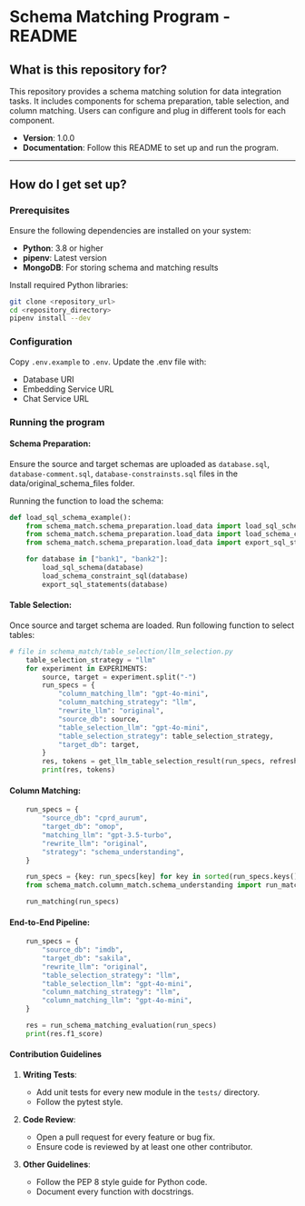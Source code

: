 # Schema Matching Program - README

## What is this repository for?

This repository provides a schema matching solution for data integration tasks. It includes components for schema preparation, table selection, and column matching. Users can configure and plug in different tools for each component.

- **Version**: 1.0.0
- **Documentation**: Follow this README to set up and run the program.

---

## How do I get set up?

### Prerequisites

Ensure the following dependencies are installed on your system:
- **Python**: 3.8 or higher
- **pipenv**: Latest version
- **MongoDB**: For storing schema and matching results

Install required Python libraries:
```bash
git clone <repository_url>
cd <repository_directory>
pipenv install --dev
```
### Configuration

Copy `.env.example` to `.env`. Update the .env file with:
- Database URI
- Embedding Service URL
- Chat Service URL

### Running the program
####	Schema Preparation:
Ensure the source and target schemas are uploaded as `database.sql`, `database-comment.sql`, `database-constrainsts.sql` files in the data/original_schema_files folder.

Running the function to load the schema:

```python
def load_sql_schema_example():
    from schema_match.schema_preparation.load_data import load_sql_schema
    from schema_match.schema_preparation.load_data import load_schema_constraint_sql
    from schema_match.schema_preparation.load_data import export_sql_statements

    for database in ["bank1", "bank2"]:
        load_sql_schema(database)
        load_schema_constraint_sql(database)
        export_sql_statements(database)
```

#### Table Selection:

Once source and target schema are loaded. Run following function to select tables:
```python
# file in schema_match/table_selection/llm_selection.py
    table_selection_strategy = "llm"
    for experiment in EXPERIMENTS:
        source, target = experiment.split("-")
        run_specs = {
            "column_matching_llm": "gpt-4o-mini",
            "column_matching_strategy": "llm",
            "rewrite_llm": "original",
            "source_db": source,
            "table_selection_llm": "gpt-4o-mini",
            "table_selection_strategy": table_selection_strategy,
            "target_db": target,
        }
        res, tokens = get_llm_table_selection_result(run_specs, refresh_existing_result=False)
        print(res, tokens)
```


#### Column Matching:
```python
    run_specs = {
        "source_db": "cprd_aurum",
        "target_db": "omop",
        "matching_llm": "gpt-3.5-turbo",
        "rewrite_llm": "original",
        "strategy": "schema_understanding",
    }

    run_specs = {key: run_specs[key] for key in sorted(run_specs.keys())}
    from schema_match.column_match.schema_understanding import run_matching

    run_matching(run_specs)
```

#### End-to-End Pipeline:

```python
    run_specs = {
        "source_db": "imdb",
        "target_db": "sakila",
        "rewrite_llm": "original",
        "table_selection_strategy": "llm",
        "table_selection_llm": "gpt-4o-mini",
        "column_matching_strategy": "llm",
        "column_matching_llm": "gpt-4o-mini",
    }

    res = run_schema_matching_evaluation(run_specs)
    print(res.f1_score)
```


#### Contribution Guidelines

1. **Writing Tests**:
   - Add unit tests for every new module in the `tests/` directory.
   - Follow the pytest style.

2. **Code Review**:
   - Open a pull request for every feature or bug fix.
   - Ensure code is reviewed by at least one other contributor.

3. **Other Guidelines**:
   - Follow the PEP 8 style guide for Python code.
   - Document every function with docstrings.
